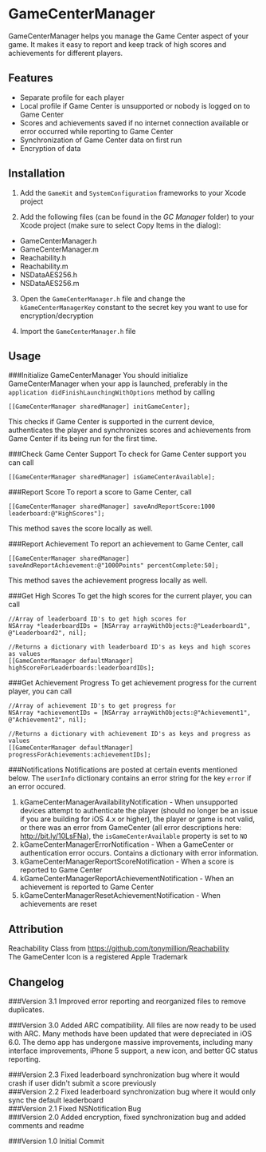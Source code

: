 GameCenterManager
=========================

GameCenterManager helps you manage the Game Center aspect of your game. It makes it easy to report and keep track of high scores and achievements for different players.

Features
--------

- Separate profile for each player
- Local profile if Game Center is unsupported or nobody is logged on to Game Center
- Scores and achievements saved if no internet connection available or error occurred while reporting to Game Center
- Synchronization of Game Center data on first run
- Encryption of data

Installation
------------

1. Add the `GameKit` and `SystemConfiguration` frameworks to your Xcode project

2. Add the following files (can be found in the *GC Manager* folder) to your Xcode project (make sure to select Copy Items in the dialog):
 - GameCenterManager.h  
 - GameCenterManager.m
 - Reachability.h
 - Reachability.m
 - NSDataAES256.h
 - NSDataAES256.m

3. Open the `GameCenterManager.h` file and change the `kGameCenterManagerKey` constant to the secret key you want to use for encryption/decryption

4. Import the `GameCenterManager.h` file

Usage
-----

###Initialize GameCenterManager
You should initialize GameCenterManager when your app is launched, preferably in the `application didFinishLaunchingWithOptions` method by calling

    [[GameCenterManager sharedManager] initGameCenter];  

This checks if Game Center is supported in the current device, authenticates the player and synchronizes scores and achievements from Game Center if its being run for the first time.

###Check Game Center Support
To check for Game Center support you can call

    [[GameCenterManager sharedManager] isGameCenterAvailable];  


###Report Score
To report a score to Game Center, call

    [[GameCenterManager sharedManager] saveAndReportScore:1000 leaderboard:@"HighScores"];  

This method saves the score locally as well.

###Report Achievement
To report an achievement to Game Center, call

    [[GameCenterManager sharedManager] saveAndReportAchievement:@"1000Points" percentComplete:50];  

This method saves the achievement progress locally as well.

###Get High Scores
To get the high scores for the current player, you can call

    //Array of leaderboard ID's to get high scores for
    NSArray *leaderboardIDs = [NSArray arrayWithObjects:@"Leaderboard1", @"Leaderboard2", nil];

    //Returns a dictionary with leaderboard ID's as keys and high scores as values
    [[GameCenterManager defaultManager] highScoreForLeaderboards:leaderboardIDs];  

###Get Achievement Progress
To get achievement progress for the current player, you can call

    //Array of achievement ID's to get progress for
    NSArray *achievementIDs = [NSArray arrayWithObjects:@"Achievement1", @"Achievement2", nil];

    //Returns a dictionary with achievement ID's as keys and progress as values
    [[GameCenterManager defaultManager] progressForAchievements:achievementIDs];  

###Notifications
Notifications are posted at certain events mentioned below. The `userInfo` dictionary contains an error string for the key `error` if an error occured.

1. kGameCenterManagerAvailabilityNotification - When unsupported devices attempt to authenticate the player (should no longer be an issue if you are building for iOS 4.x or higher), the player or game is not valid, or there was an error from GameCenter (all error descriptions here: http://bit.ly/10LsFNa), the `isGameCenterAvailable` property is set to `NO`
2. kGameCenterManagerErrorNotification - When a GameCenter or authentication error occurs. Contains a dictionary with error information.
3. kGameCenterManagerReportScoreNotification - When a score is reported to Game Center
4. kGameCenterManagerReportAchievementNotification - When an achievement is reported to Game Center
5. kGameCenterManagerResetAchievementNotification - When achievements are reset

Attribution
-----

Reachability Class from https://github.com/tonymillion/Reachability  
The GameCenter Icon is a registered Apple Trademark

Changelog
-----

###Version 3.1
Improved error reporting and reorganized files to remove duplicates.

###Version 3.0
Added ARC compatibility. All files are now ready to be used with ARC. Many methods have been updated that were depreciated in iOS 6.0. The demo app has undergone massive improvements, including many interface improvements, iPhone 5 support, a new icon, and better GC status reporting. 

###Version 2.3
Fixed leaderboard synchronization bug where it would crash if user didn't submit a score previously  
###Version 2.2
Fixed leaderboard synchronization bug where it would only sync the default leaderboard  
###Version 2.1
Fixed NSNotification Bug  
###Version 2.0
Added encryption, fixed synchronization bug and added comments and readme

###Version 1.0
Initial Commit